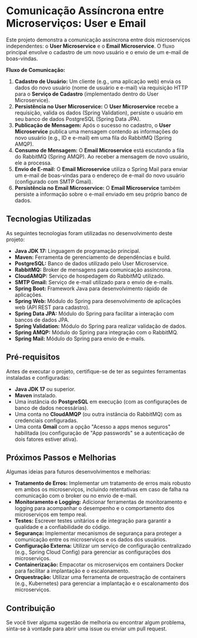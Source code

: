 # Comunicação Assíncrona entre Microserviços: User e Email

Este projeto demonstra a comunicação assíncrona entre dois microserviços independentes: o **User Microservice** e o **Email Microservice**. O fluxo principal envolve o cadastro de um novo usuário e o envio de um e-mail de boas-vindas.

**Fluxo de Comunicação:**

1.  **Cadastro de Usuário:** Um cliente (e.g., uma aplicação web) envia os dados do novo usuário (nome de usuário e e-mail) via requisição HTTP para o **Serviço de Cadastro** (implementado dentro do User Microservice).
2.  **Persistência no User Microservice:** O **User Microservice** recebe a requisição, valida os dados (Spring Validation), persiste o usuário em seu banco de dados PostgreSQL (Spring Data JPA).
3.  **Publicação de Mensagem:** Após o sucesso no cadastro, o **User Microservice** publica uma mensagem contendo as informações do novo usuário (e.g., ID e e-mail) em uma fila do RabbitMQ (Spring AMQP).
4.  **Consumo de Mensagem:** O **Email Microservice** está escutando a fila do RabbitMQ (Spring AMQP). Ao receber a mensagem de novo usuário, ele a processa.
5.  **Envio de E-mail:** O **Email Microservice** utiliza o Spring Mail para enviar um e-mail de boas-vindas para o endereço de e-mail do novo usuário (configurado com SMTP Gmail).
6.  **Persistência no Email Microservice:** O **Email Microservice** também persiste a informação sobre o e-mail enviado em seu próprio banco de dados.

## Tecnologias Utilizadas

As seguintes tecnologias foram utilizadas no desenvolvimento deste projeto:

* **Java JDK 17:** Linguagem de programação principal.
* **Maven:** Ferramenta de gerenciamento de dependências e build.
* **PostgreSQL:** Banco de dados utilizado pelo User Microservice.
* **RabbitMQ:** Broker de mensagens para comunicação assíncrona.
* **CloudAMQP:** Serviço de hospedagem do RabbitMQ utilizado.
* **SMTP Gmail:** Serviço de e-mail utilizado para o envio de e-mails.
* **Spring Boot:** Framework Java para desenvolvimento rápido de aplicações.
* **Spring Web:** Módulo do Spring para desenvolvimento de aplicações web (API REST para cadastro).
* **Spring Data JPA:** Módulo do Spring para facilitar a interação com bancos de dados JPA.
* **Spring Validation:** Módulo do Spring para realizar validação de dados.
* **Spring AMQP:** Módulo do Spring para integração com o RabbitMQ.
* **Spring Mail:** Módulo do Spring para envio de e-mails.

## Pré-requisitos

Antes de executar o projeto, certifique-se de ter as seguintes ferramentas instaladas e configuradas:

* **Java JDK 17** ou superior.
* **Maven** instalado.
* Uma instância do **PostgreSQL** em execução (com as configurações de banco de dados necessárias).
* Uma conta no **CloudAMQP** (ou outra instância do RabbitMQ) com as credenciais configuradas.
* Uma conta **Gmail** com a opção "Acesso a apps menos seguros" habilitada (ou configuração de "App passwords" se a autenticação de dois fatores estiver ativa).


## Próximos Passos e Melhorias

Algumas ideias para futuros desenvolvimentos e melhorias:

* **Tratamento de Erros:** Implementar um tratamento de erros mais robusto em ambos os microserviços, incluindo retentativas em caso de falha na comunicação com o broker ou no envio de e-mail.
* **Monitoramento e Logging:** Adicionar ferramentas de monitoramento e logging para acompanhar o desempenho e o comportamento dos microserviços em tempo real.
* **Testes:** Escrever testes unitários e de integração para garantir a qualidade e a confiabilidade do código.
* **Segurança:** Implementar mecanismos de segurança para proteger a comunicação entre os microserviços e os dados dos usuários.
* **Configuração Externa:** Utilizar um serviço de configuração centralizado (e.g., Spring Cloud Config) para gerenciar as configurações dos microserviços.
* **Containerização:** Empacotar os microserviços em containers Docker para facilitar a implantação e o escalonamento.
* **Orquestração:** Utilizar uma ferramenta de orquestração de containers (e.g., Kubernetes) para gerenciar a implantação e o escalonamento dos microserviços.

## Contribuição

Se você tiver alguma sugestão de melhoria ou encontrar algum problema, sinta-se à vontade para abrir uma issue ou enviar um pull request.
